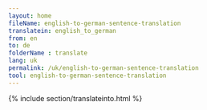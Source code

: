 ```yaml
---
layout: home
fileName: english-to-german-sentence-translation
translatein: english_to_german
from: en
to: de
folderName : translate
lang: uk
permalink: /uk/english-to-german-sentence-translation
tool: english-to-german-sentence-translation
---
```

{% include section/translateinto.html %}